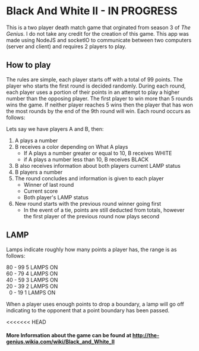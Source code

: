 # Black And White II - IN PROGRESS

This is a two player death match game that orginated from season 3 of _The Genius_. I do not take any credit for the creation of this game. This app was made using NodeJS and socketIO to communicate between two computers (server and client) and requires 2 players to play.


## How to play

The rules are simple, each player starts off with a total of 99 points. The player who starts the first round is decided randomly. During each round, each player uses a portion of their points in an attempt to play a higher number than the opposing player. The first player to win more than 5 rounds wins the game. If neither player reaches 5 wins then the player that has won the most rounds by the end of the 9th round will win. Each round occurs as follows:

Lets say we have players A and B, then:

1. A plays a number
2. B receives a color depending on What A plays
	* If A plays a number greater or equal to 10, B receives WHITE
	* if A plays a number less than 10, B receives BLACK
3. B also receives information about both players current LAMP status
4. B players a number
5. The round concludes and information is given to each player
	* Winner of last round
	* Current score 
	* Both player's LAMP status
6. New round starts with the previous round winner going first
	* In the event of a tie, points are still deducted from totals, however the first player of the previous round now plays second

## LAMP

Lamps indicate roughly how many points a player has, the range is as follows:

80 - 99        5 LAMPS ON <br>
60 - 79        4 LAMPS ON <br>
40 - 59        3 LAMPS ON <br>
20 - 39        2 LAMPS ON <br>
&nbsp;&nbsp;0 - 19        1 LAMPS ON <br>

When a player uses enough points to drop a boundary, a lamp will go off indicating to the opponent that a point boundary has been passed.

<<<<<<< HEAD
#### More Information about the game can be found at http://the-genius.wikia.com/wiki/Black_and_White_II
